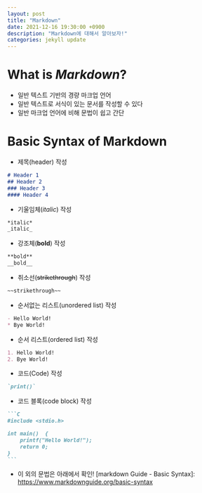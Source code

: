 ```yaml
---
layout: post
title: "Markdown"
date: 2021-12-16 19:30:00 +0900
description: "Markdown에 대해서 알아보자!"
categories: jekyll update
---
```


# What is *Markdown*?
* 일반 텍스트 기반의 경량 마크업 언어
* 일반 텍스트로 서식이 있는 문서를 작성할 수 있다
* 일반 마크업 언어에 비해 문법이 쉽고 간단
  
# Basic Syntax of Markdown
* 제목(header) 작성
```markdown
# Header 1
## Header 2
### Header 3
#### Header 4
```

* 기울임체(*italic*) 작성
```markdown
*italic*
_italic_
```

* 강조체(**bold**) 작성
```markdown
**bold**
__bold__
```

* 취소선(~~strikethrough~~) 작성
```markdown
~~strikethrough~~
```

* 순서없는 리스트(unordered list) 작성
```markdown
- Hello World!
* Bye World!
```

* 순서 리스트(ordered list) 작성
```markdown
1. Hello World!
2. Bye World!
```

* 코드(Code) 작성
```markdown
`print()`
```

* 코드 블록(code block) 작성
````markdown
```C
#include <stdio.h>

int main()	{
	printf("Hello World!");
	return 0;
}
```
````

* 이 외의 문법은 아래에서 확인!
  [markdown Guide - Basic Syntax]: https://www.markdownguide.org/basic-syntax